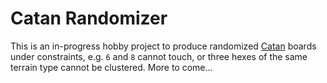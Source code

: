# Catan Randomizer

This is an in-progress hobby project to produce randomized [Catan](catan.com) boards under constraints, e.g. `6` and `8` cannot touch, or three hexes of the same terrain type cannot be clustered. More to come...
